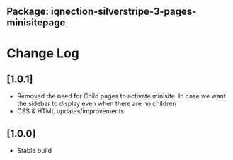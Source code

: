 ## Package: iqnection-silverstripe-3-pages-minisitepage
# Change Log


## [1.0.1]
- Removed the need for Child pages to activate minisite. In case we want the sidebar to display even when there are no children
- CSS & HTML updates/improvements

## [1.0.0]
- Stable build